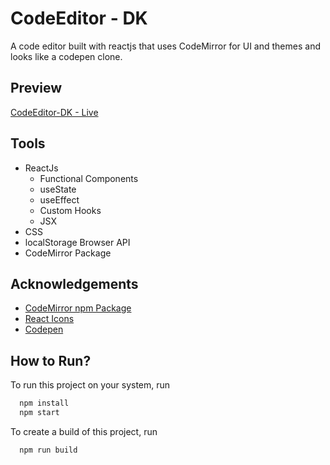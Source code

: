 # CodeEditor - DK

A code editor built with reactjs that uses CodeMirror for UI and themes and looks like a codepen clone.

## Preview

[CodeEditor-DK - Live](https://codeeditor-react-dk.netlify.app/)

## Tools

- ReactJs
  - Functional Components
  - useState
  - useEffect
  - Custom Hooks
  - JSX
- CSS
- localStorage Browser API
- CodeMirror Package

## Acknowledgements

- [CodeMirror npm Package](https://www.npmjs.com/package/codemirror)
- [React Icons](https://react-icons.github.io/react-icons/)
- [Codepen](https://codepen.io/trending)

## How to Run?

To run this project on your system, run

```bash
  npm install
  npm start
```

To create a build of this project, run

```bash
  npm run build
```
